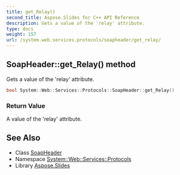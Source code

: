 ```yaml
---
title: get_Relay()
second_title: Aspose.Slides for C++ API Reference
description: Gets a value of the 'relay' attribute.
type: docs
weight: 157
url: /system.web.services.protocols/soapheader/get_relay/
---
```

## SoapHeader::get_Relay() method


Gets a value of the 'relay' attribute.

```cpp
bool System::Web::Services::Protocols::SoapHeader::get_Relay()
```


### Return Value

A value of the 'relay' attribute.

## See Also

* Class [SoapHeader](../)
* Namespace [System::Web::Services::Protocols](../../)
* Library [Aspose.Slides](../../../)